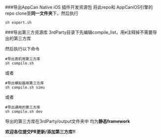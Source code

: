 ###导出AppCan Native iOS 插件开发资源包
将此repo和 AppCaniOS引擎的repo clone至**同一文件夹**下，然后执行

```
sh export.sh 
```

###导出第三方资源库
3rdParty目录下先编辑compile_list，用`#`注释掉不需要导出的第三方库

然后执行以下命令

```
#导出真机用第三方库
sh compile.sh 
```

或者

```
#导出模拟器用第三方库
sh compile.sh simu
```

或者

```
#导出通用的第三方库
sh compile.sh dev
```
导出的第三方库在3rdParty/output文件夹中 均为**静态framework**

**欢迎各位提交PR更新/添加第三方库!!**